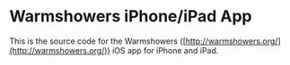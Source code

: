 # Warmshowers iPhone/iPad App

This is the source code for the Warmshowers ([http://warmshowers.org/](http://warmshowers.org/)) iOS app for iPhone and iPad.